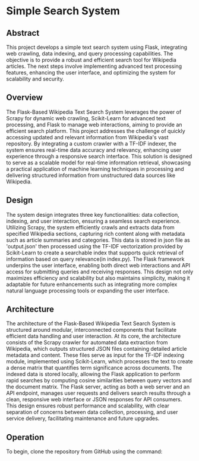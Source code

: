 # Simple Search System

## Abstract
This project develops a simple text search system using Flask, integrating web crawling, data indexing, and query processing capabilities. The objective is to provide a robust and efficient search tool for Wikipedia articles. The next steps involve implementing advanced text processing features, enhancing the user interface, and optimizing the system for scalability and security.

## Overview
The Flask-Based Wikipedia Text Search System leverages the power of Scrapy for dynamic web crawling, Scikit-Learn for advanced text processing, and Flask to manage web interactions, aiming to provide an efficient search platform. This project addresses the challenge of quickly accessing updated and relevant information from Wikipedia's vast repository. By integrating a custom crawler with a TF-IDF indexer, the system ensures real-time data accuracy and relevancy, enhancing user experience through a responsive search interface. This solution is designed to serve as a scalable model for real-time information retrieval, showcasing a practical application of machine learning techniques in processing and delivering structured information from unstructured data sources like Wikipedia.

## Design
The system design integrates three key functionalities: data collection, indexing, and user interaction, ensuring a seamless search experience. Utilizing Scrapy, the system efficiently crawls and extracts data from specified Wikipedia sections, capturing rich content along with metadata such as article summaries and categories. This data is stored in json file as 'output.json' then processed using the TF-IDF vectorization provided by Scikit-Learn to create a searchable index that supports quick retrieval of information based on query relevance(in index.py). The Flask framework underpins the user interface, enabling both direct web interactions and API access for submitting queries and receiving responses. This design not only maximizes efficiency and scalability but also maintains simplicity, making it adaptable for future enhancements such as integrating more complex natural language processing tools or expanding the user interface.

## Architecture
The architecture of the Flask-Based Wikipedia Text Search System is structured around modular, interconnected components that facilitate efficient data handling and user interaction. At its core, the architecture consists of the Scrapy crawler for automated data extraction from Wikipedia, which outputs structured JSON files containing detailed article metadata and content. These files serve as input for the TF-IDF indexing module, implemented using Scikit-Learn, which processes the text to create a dense matrix that quantifies term significance across documents. The indexed data is stored locally, allowing the Flask application to perform rapid searches by computing cosine similarities between query vectors and the document matrix. The Flask server, acting as both a web server and an API endpoint, manages user requests and delivers search results through a clean, responsive web interface or JSON responses for API consumers. This design ensures robust performance and scalability, with clear separation of concerns between data collection, processing, and user service delivery, facilitating maintenance and future upgrades.

## Operation
To begin, clone the repository from GitHub using the command:
```
